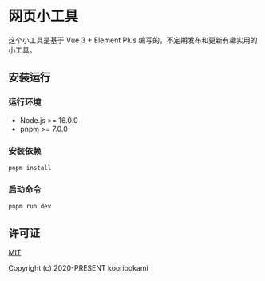 # 网页小工具

这个小工具是基于 Vue 3 + Element Plus 编写的，不定期发布和更新有趣实用的小工具。

## 安装运行

### 运行环境

* Node.js >= 16.0.0
* pnpm >= 7.0.0

### 安装依赖

```
pnpm install
```

### 启动命令

```
pnpm run dev
```

## 许可证

[MIT](./LICENSE)

Copyright (c) 2020-PRESENT kooriookami
